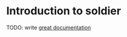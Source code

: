 # Introduction to soldier

TODO: write [great documentation](http://jacobian.org/writing/what-to-write/)
